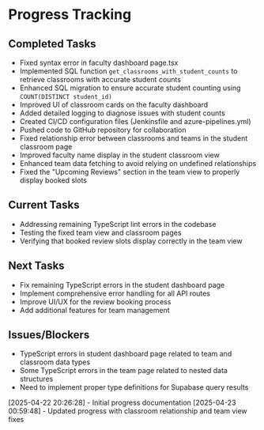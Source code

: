 # Progress Tracking

## Completed Tasks
- Fixed syntax error in faculty dashboard page.tsx
- Implemented SQL function `get_classrooms_with_student_counts` to retrieve classrooms with accurate student counts
- Enhanced SQL migration to ensure accurate student counting using `COUNT(DISTINCT student_id)`
- Improved UI of classroom cards on the faculty dashboard
- Added detailed logging to diagnose issues with student counts
- Created CI/CD configuration files (Jenkinsfile and azure-pipelines.yml)
- Pushed code to GitHub repository for collaboration
- Fixed relationship error between classrooms and teams in the student classroom page
- Improved faculty name display in the student classroom view
- Enhanced team data fetching to avoid relying on undefined relationships
- Fixed the "Upcoming Reviews" section in the team view to properly display booked slots

## Current Tasks
- Addressing remaining TypeScript lint errors in the codebase
- Testing the fixed team view and classroom pages
- Verifying that booked review slots display correctly in the team view

## Next Tasks
- Fix remaining TypeScript errors in the student dashboard page
- Implement comprehensive error handling for all API routes
- Improve UI/UX for the review booking process
- Add additional features for team management

## Issues/Blockers
- TypeScript errors in student dashboard page related to team and classroom data types
- Some TypeScript errors in the team page related to nested data structures
- Need to implement proper type definitions for Supabase query results

[2025-04-22 20:26:28] - Initial progress documentation
[2025-04-23 00:59:48] - Updated progress with classroom relationship and team view fixes
